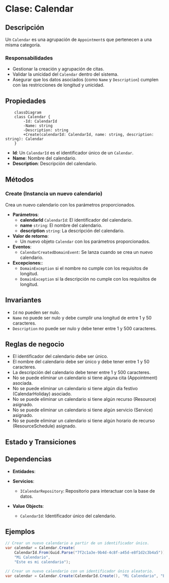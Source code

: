 # Clase: Calendar

## Descripción

Un `Calendar` es una agrupación de `Appointment`s que pertenecen a una misma categoría.

### Responsabilidades

- Gestionar la creación y agrupación de citas.
- Validar la unicidad del `Calendar` dentro del sistema.
- Asegurar que los datos asociados (como `Name` y `Description`) cumplen con las restricciones de longitud y unicidad.

## Propiedades

```mermaid
    classDiagram
    class Calendar {
        -Id: CalendarId
        -Name: string
        -Description: string
        +Create(calendarId: CalendarId, name: string, description: string): Calendar
    }
```

- **Id**: Un `CalendarId` es el identificador único de un `Calendar`.
- **Name**: Nombre del calendario.
- **Description**: Descripción del calendario.

## Métodos

### Create (Instancia un nuevo calendario)

Crea un nuevo calendario con los parámetros proporcionados.

- **Parámetros**:
  - **calendarId** `CalendarId`: El identificador del calendario.
  - **name** `string`: El nombre del calendario.
  - **description** `string`: La descripción del calendario.
- **Valor de retorno**:
  - Un nuevo objeto `Calendar` con los parámetros proporcionados.
- **Eventos**:
  - `CalendarCreatedDomainEvent`: Se lanza cuando se crea un nuevo calendario.
- **Excepciones:**:
  - `DomainException` si el nombre no cumple con los requisitos de longitud.
  - `DomainException` si la descripción no cumple con los requisitos de longitud.

## Invariantes

- `Id` no pueden ser nulo.
- `Name` no puede ser nulo y debe cumplir una longitud de entre 1 y 50 caracteres.
- `Description` no puede ser nulo y debe tener entre 1 y 500 caracteres.

## Reglas de negocio

- El identificador del calendario debe ser único.
- El nombre del calendario debe ser único y debe tener entre 1 y 50 caracteres.
- La descripción del calendario debe tener entre 1 y 500 caracteres.
- No se puede eliminar un calendario si tiene alguna cita (Appointment) asociada.
- No se puede eliminar un calendario si tiene algún día festivo (CalendarHoliday) asociado.
- No se puede eliminar un calendario si tiene algún recurso (Resource) asignado.
- No se puede eliminar un calendario si tiene algún servicio (Service) asignado.
- No se puede eliminar un calendario si tiene algún horario de recurso (ResourceSchedule) asignado.

## Estado y Transiciones

## Dependencias

- **Entidades**:
- **Servicios**:
  - `ICalendarRepository`: Repositorio para interactuar con la base de datos.

- **Value Objects**:
  - `CalendarId`: Identificador único del calendario.

## Ejemplos

```csharp
// Crear un nuevo calendario a partir de un identificador único.
var calendar = Calendar.Create(
    CalendarId.From(Guid.Parse("7f2c1a3e-9b4d-4c8f-a45d-e8f1d2c3b4a5")),
    "Mi Calendario",
    "Este es mi calendario");

// Crear un nuevo calendario con un identificador único aleatorio.
var calendar = Calendar.Create(CalendarId.Create(), "Mi Calendario", "Este es mi calendario");
```
